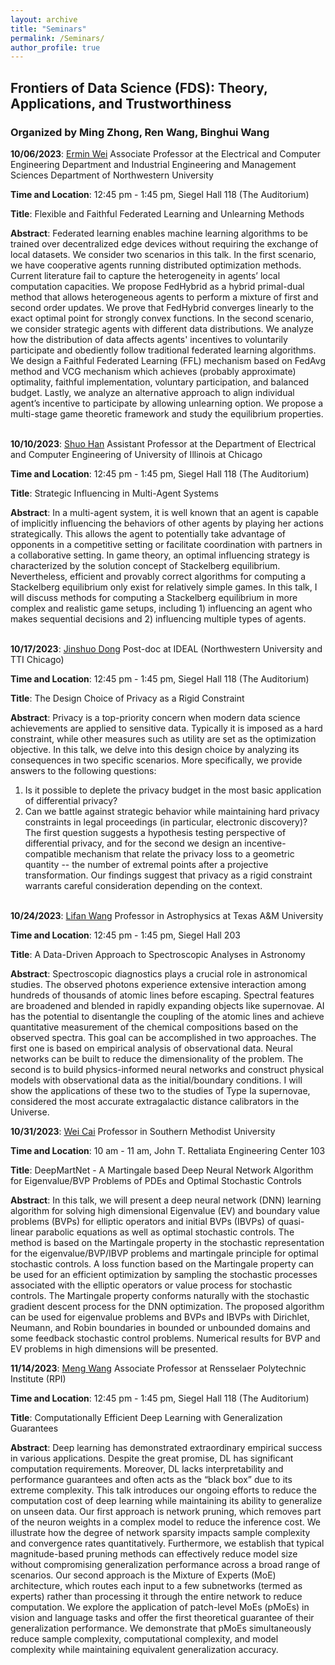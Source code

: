 ```yaml
---
layout: archive
title: "Seminars"
permalink: /Seminars/
author_profile: true
---
```


## Frontiers of Data Science (FDS): Theory, Applications, and Trustworthiness
### Organized by Ming Zhong, Ren Wang, Binghui Wang

**10/06/2023**: [Ermin Wei](http://users.eecs.northwestern.edu/~erminwei/) Associate Professor at the Electrical and Computer Engineering Department and Industrial Engineering and Management Sciences Department of Northwestern University

**Time and Location**: 12:45 pm - 1:45 pm, Siegel Hall 118 (The Auditorium)

**Title**: Flexible and Faithful Federated Learning and Unlearning Methods

**Abstract**: Federated learning enables machine learning algorithms to be trained over decentralized edge devices without requiring the exchange of local datasets. We consider two scenarios in this talk. In the first scenario, we have cooperative agents running distributed optimization methods. Current literature fail to capture the heterogeneity in agents’ local computation capacities. We propose FedHybrid as a hybrid primal-dual method that allows heterogeneous agents to perform a mixture of first and second order updates.  We prove that FedHybrid converges linearly to the exact optimal point for strongly convex functions. In the second scenario, we consider strategic agents with different data distributions. We analyze how the distribution of data affects agents' incentives to voluntarily participate and obediently follow traditional federated learning algorithms. We design a Faithful Federated Learning (FFL) mechanism based on FedAvg method and VCG mechanism which achieves (probably approximate) optimality, faithful implementation, voluntary participation, and balanced budget. Lastly, we analyze an alternative approach to align individual agent’s incentive to participate by allowing unlearning option. We propose a multi-stage game theoretic framework and study the equilibrium properties.
<br/><br/>

**10/10/2023**: [Shuo Han](https://hanshuo.people.uic.edu/site/) Assistant Professor at the Department of Electrical and Computer Engineering of University of Illinois at Chicago

**Time and Location**: 12:45 pm - 1:45 pm, Siegel Hall 118 (The Auditorium)

**Title**: Strategic Influencing in Multi-Agent Systems

**Abstract**: In a multi-agent system, it is well known that an agent is capable of implicitly influencing the behaviors of other agents by playing her actions strategically. This allows the agent to potentially take advantage of opponents in a competitive setting or facilitate coordination with partners in a collaborative setting. In game theory, an optimal influencing strategy is characterized by the solution concept of Stackelberg equilibrium. Nevertheless, efficient and provably correct algorithms for computing a Stackelberg equilibrium only exist for relatively simple games. In this talk, I will discuss methods for computing a Stackelberg equilibrium in more complex and realistic game setups, including 1) influencing an agent who makes sequential decisions and 2) influencing multiple types of agents.
<br/><br/>

**10/17/2023**: [Jinshuo Dong](https://www2.math.upenn.edu/~jinshuo/) Post-doc at IDEAL (Northwestern University and TTI Chicago)

**Time and Location**: 12:45 pm - 1:45 pm, Siegel Hall 118 (The Auditorium)

**Title**: The Design Choice of Privacy as a Rigid Constraint

**Abstract**: Privacy is a top-priority concern when modern data science achievements are applied to sensitive data. Typically it is imposed as a hard constraint, while other measures such as utility are set as the optimization objective. In this talk, we delve into this design choice by analyzing its consequences in two specific scenarios. More specifically, we provide answers to the following questions:
1. Is it possible to deplete the privacy budget in the most basic application of differential privacy?
2. Can we battle against strategic behavior while maintaining hard privacy constraints in legal proceedings (in particular, electronic discovery)?
The first question suggests a hypothesis testing perspective of differential privacy, and for the second we design an incentive-compatible mechanism that relate the privacy loss to a geometric quantity -- the number of extremal points after a projective transformation. Our findings suggest that privacy as a rigid constraint warrants careful consideration depending on the context.
<br/><br/>

**10/24/2023**: [Lifan Wang](https://physics.tamu.edu/directory/lifan/) Professor in Astrophysics at Texas A&M University


**Time and Location**: 12:45 pm - 1:45 pm, Siegel Hall 203

**Title**: A Data-Driven Approach to Spectroscopic Analyses in Astronomy

**Abstract**: Spectroscopic diagnostics plays a crucial role in astronomical studies. The observed photons experience extensive interaction among hundreds of thousands of atomic lines before escaping. Spectral features are broadened and blended in rapidly expanding objects like supernovae. AI has the potential to disentangle the coupling of the atomic lines and achieve quantitative measurement of the chemical compositions based on the observed spectra. This goal can be accomplished in two approaches. The first one is based on empirical analysis of observational data. Neural networks can be built to reduce the dimensionality of the problem. The second is to build physics-informed neural networks and construct physical models with observational data as the initial/boundary conditions. I will show the applications of these two to the studies of Type Ia supernovae, considered the most accurate extragalactic distance calibrators in the Universe.


**10/31/2023**: [Wei Cai](https://www.smu.edu/Dedman/Academics/Departments/Math/People/Faculty/WeiCai) Professor in Southern Methodist University


**Time and Location**: 10 am - 11 am, John T. Rettaliata Engineering Center 103

**Title**: DeepMartNet - A Martingale based Deep Neural Network Algorithm for Eigenvalue/BVP Problems of PDEs and Optimal Stochastic Controls

**Abstract**: In this talk, we will present a deep neural network (DNN) learning algorithm for solving high dimensional Eigenvalue (EV) and boundary value problems (BVPs)  for elliptic operators and initial BVPs (IBVPs) of quasi-linear parabolic equations as well as optimal stochastic controls. The method is based on the Martingale property in the stochastic representation for the eigenvalue/BVP/IBVP problems and martingale principle for optimal stochastic controls. A loss function based on the Martingale property can be used for an efficient optimization by sampling the stochastic processes associated with the elliptic operators or value process  for stochastic controls. The Martingale property conforms naturally with the stochastic gradient descent process  for the DNN optimization. The proposed algorithm can be used for eigenvalue problems and BVPs and  IBVPs with Dirichlet, Neumann, and Robin boundaries in bounded or unbounded domains and some feedback stochastic control problems. Numerical results for BVP and EV problems in high dimensions will be presented.


**11/14/2023**: [Meng Wang](https://ecse.rpi.edu/people/faculty/meng-wang) Associate Professor at Rensselaer Polytechnic Institute (RPI)


**Time and Location**: 12:45 pm - 1:45 pm, Siegel Hall 118 (The Auditorium)

**Title**: Computationally Efficient Deep Learning with Generalization Guarantees

**Abstract**: Deep learning has demonstrated extraordinary empirical success in various applications. Despite the great promise, DL has significant computation requirements. Moreover, DL lacks interpretability and performance guarantees and often acts as the “black box” due to its extreme complexity. This talk introduces our ongoing efforts to reduce the computation cost of deep learning while maintaining its ability to generalize on unseen data. Our first approach is network pruning, which removes part of the neuron weights in a complex model to reduce the inference cost. We illustrate how the degree of network sparsity impacts sample complexity and convergence rates quantitatively. Furthermore, we establish that typical magnitude-based pruning methods can effectively reduce model size without compromising generalization performance across a broad range of scenarios. Our second approach is the Mixture of Experts (MoE) architecture, which routes each input to a few subnetworks (termed as experts) rather than processing it through the entire network to reduce computation. We explore the application of patch-level MoEs (pMoEs) in vision and language tasks and offer the first theoretical guarantee of their generalization performance. We demonstrate that pMoEs simultaneously reduce sample complexity, computational complexity, and model complexity while maintaining equivalent generalization accuracy.


<br/><br/>

